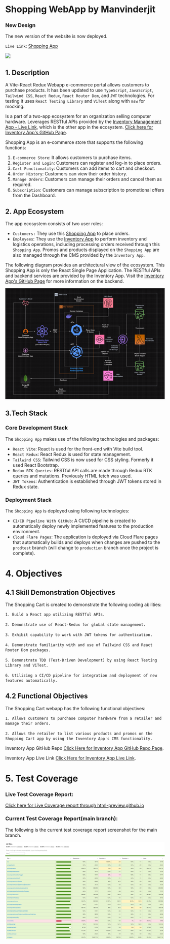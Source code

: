 # Shopping WebApp by Manvinderjit

### New Design

The new version of the website is now deployed.

`Live Link`: [Shopping App](https://2023-top-project-shopping-cart.pages.dev/)

![](designPreviews/newHome.gif)

## 1. Description
A Vite-React Redux Webapp e-commerce portal allows customers to purchase products. It has been updated to use `TypeScript`, `JavaScript`, `Tailwind CSS`, `React Redux`, `React Router Dom`, and `JWT` technologies. For testing it uses `React Testing Library` and `ViTest` along with `msw` for mocking.

Is a part of a two-app ecosystem for an organization selling computer hardware. Leverages RESTful APIs provided by the [Inventory Management App - Live Link](https://ia.manvinderjit.com/), which is the other app in the ecosystem. [Click here for Inventory App's GitHub Page](https://github.com/manvinderjit/2023-TOP-Project-Inventory-Application). 

Shopping App is an e-commerce store that supports the following functions:

1. `E-commerce Store`: It allows customers to purchase items.
2. `Register and Login`: Customers can register and log-in to place orders.
3. `Cart Functionality`: Customers can add items to cart and checkout.
4. `Order History`: Customers can view their order history.
5. `Manage Orders`: Customers can manage their orders and cancel them as required.
6. `Subscription`: Customers can manage subscription to promotional offers from the Dashboard.



## 2. App Ecosystem

The app ecosystem consists of two user roles:
- `Customers:` They use this [Shopping App](https://2023-top-project-shopping-cart.pages.dev/) to place orders.
- `Employees`: They use the [Inventory App](https://ia.manvinderjit.com) to perform inventory and logistics operations, including processing orders received through this `Shopping App`. Promos and products displayed on the `Shopping App` are also managed through the CMS provided by the `Inventory App`.

The following diagram provides an architectural view of the ecosystem. This Shopping App is only the React Single Page Application. The RESTful APIs and backend services are provided by the Inventory App. Visit the [Inventory App's GitHub Page](https://github.com/manvinderjit/2023-TOP-Project-Inventory-Application) for more information on the backend.

![alt text](architectureGrid.png)



## 3.Tech Stack

### Core Development Stack
The `Shopping App` makes use of the following technologies and packages:
- `React Vite`: React is used for the front-end with Vite build tool.
- `React Redux`: React Redux is used for state management.
- `Tailwind CSS`: Tailwind CSS is now used for CSS styling. Formerly it used React Bootstrap.
- `Redux RTK Queries`: RESTful API calls are made through Redux RTK queries and mutations. Previously HTML fetch was used.
- `JWT Tokens`: Authentication is established through JWT tokens stored in Redux state.

### Deployment Stack
The `Shopping App` is deployed using following technologies:
- `CI/CD Pipeline With GitHub`: A CI/CD pipeline is created to automatically deploy newly implemented features to the production environment.
- `Cloud Flare Pages`: The application is deployed via Cloud Flare pages that automatically builds and deploys when changes are pushed to the `prodtest` branch (will change to `production` branch once the project is complete).

# 4. Objectives

## 4.1 Skill Demonstration Objectives
The Shopping Cart is created to demonstrate the following coding abilities:

    1. Build a React app utilizing RESTful APIs.

    2. Demonstrate use of React-Redux for global state management.

    3. Exhibit capability to work with JWT tokens for authentication.

    4. Demonstrate familiarity with and use of Tailwind CSS and React Router Dom packages.

    5. Demonstrate TDD (Test-Driven Development) by using React Testing Library and ViTest.

    6. Utilizing a CI/CD pipeline for integration and deployment of new features automatically.
    
    
## 4.2 Functional Objectives
The Shopping Cart webapp has the following functional objectives:

    1. Allows customers to purchase computer hardware from a retailer and manage their orders.

    2. Allows the retailer to list various products and promos on the Shopping Cart app by using the Inventory App's CMS functionality.

Inventory App GitHub Repo [Click Here for Inventory App GitHub Repo Page](https://github.com/manvinderjit/2023-TOP-Project-Inventory-Application).

Inventory App Live Link [Click Here for Inventory App Live Link](https://ia.manvinderjit.com/).

# 5. Test Coverage

### Live Test Coverage Report:
[Click here for Live Coverage report through html-preview.github.io](https://html-preview.github.io/?url=https://raw.githubusercontent.com/manvinderjit/2023-TOP-Project-Shopping-Cart/main/coverage/index.html)

### Current Test Coverage Report(main branch):
The following is the current test coverage report screenshot for the main branch.

![alt text](TestCoverage.png)


